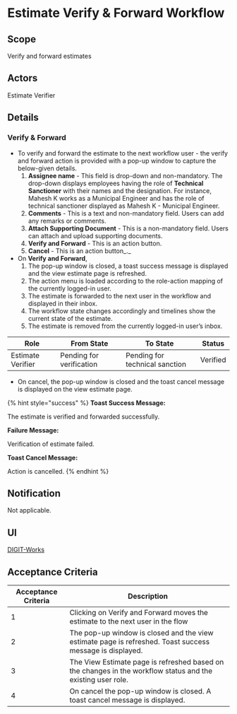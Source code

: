 # Estimate Verify & Forward Workflow

## **Scope**

Verify and forward estimates

## **Actors**

Estimate Verifier

## **Details**

### **Verify & Forward**

* To verify and forward the estimate to the next workflow user - the verify and forward action is provided with a pop-up window to capture the below-given details.
  1. **Assignee name** - This field is drop-down and non-mandatory.  The drop-down displays employees having the role of **Technical Sanctioner** with their names and the designation. For instance, Mahesh K works as a Municipal Engineer and has the role of technical sanctioner displayed as Mahesh K - Municipal Engineer.
  2. **Comments** - This is a text and non-mandatory field. Users can add any remarks or comments. &#x20;
  3. **Attach Supporting Document** - This is a non-mandatory field. Users can attach and upload supporting documents.&#x20;
  4. **Verify and Forward** - This is an action button.
  5. **Cancel** - This is an action button_._
* On **Verify and Forward**,
  1. The pop-up window is closed, a toast success message is displayed and the view estimate page is refreshed.
  2. The action menu is loaded according to the role-action mapping of the currently logged-in user.
  3. The estimate is forwarded to the next user in the workflow and displayed in their inbox.
  4. The workflow state changes accordingly and timelines show the current state of the estimate.
  5. The estimate is removed from the currently logged-in user’s inbox.

| Role              | From State               | To State                       | Status   |
| ----------------- | ------------------------ | ------------------------------ | -------- |
| Estimate Verifier | Pending for verification | Pending for technical sanction | Verified |

* On cancel, the pop-up window is closed and the toast cancel message is displayed on the view estimate page.

{% hint style="success" %}
**Toast Success Message:**

The estimate is verified and forwarded successfully.

**Failure Message:**

Verification of estimate failed.

**Toast Cancel Message:**

Action is cancelled.
{% endhint %}

## **Notification**

Not applicable.

## **UI**

[<img src="https://static.figma.com/uploads/b6df2735e4cb368306acf5480b50f96e69f96099" alt="" data-size="line">DIGIT-Works](https://www.figma.com/file/M2P3O9WlKtxuLCjQKxLLDg/DIGIT-Works?node-id=2014%3A30157\&t=vPbLKm950fDLjage-4)

## **Acceptance Criteria**

| Acceptance Criteria | Description                                                                                                  |
| ------------------- | ------------------------------------------------------------------------------------------------------------ |
| 1                   | Clicking on Verify and Forward moves the estimate to the next user in the flow                               |
| 2                   | The pop-up window is closed and the view estimate page is refreshed. Toast success message is displayed.     |
| 3                   | The View Estimate page is refreshed based on the changes in the workflow status and the existing user role.  |
| 4                   | On cancel the pop-up window is closed. A toast cancel message is displayed.                                  |
